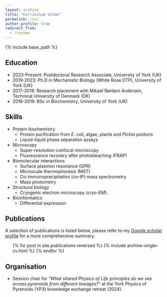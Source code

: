 ```yaml
---
layout: archive
title: "Curriculum Vitae"
permalink: /cv/
author_profile: true
redirect_from:
  - /resume
---
```


{% include base_path %}<br>

## Education
* 2023-Present: Postdoctoral Research Associate, University of York (UK)
* 2019-2023: Ph.D in Mechanistic Biology (White Rose DTP), University of York (UK)
* 2017-2018: Research placement with Mikael Rørdam Andersen, Technical University of Denmark (DK)
* 2016-2019: BSc in Biochemistry, University of York (UK)

## Skills
* Protein biochemistry
  * Protein purification from _E. coli_, algae, plants and _Pichia pastoris_
  * Liquid-liquid phase separation assays
* Microscopy
  * Super-resolution confocal microscopy
  * Fluorescence recovery after photobleaching (FRAP)
* Biomolecular interactions
  * Surface plasmon resonance (SPR)
  * Microscale thermophoresis (MST)
  * Co-immunoprecipitation (co-IP) mass spectrometry
  * Mass photometry
* Structural biology
  * Cryogenic electron microscopy (cryo-EM).
* Bioinformatics
  * Differential expression

## Publications
A selection of publications is listed below, please refer to my <a href="https://scholar.google.com/citations?user=cDjZhJ0AAAAJ&hl=en&oi=sragoogle">Google scholar profile</a> for a more comprehensive summary.
  <ul>{% for post in site.publications reversed %}
    {% include archive-single-cv.html %}
  {% endfor %}</ul>

## Organisation
* Session chair for *"What shared Physics of Life principles do we see across pyrenoids from different lineages?"* at the York Physics of Pyrenoids (YP3) knowledge exchange retreat (2024).

